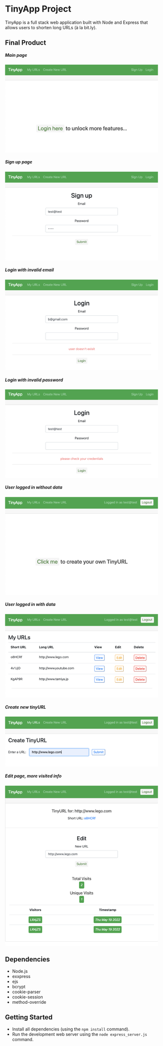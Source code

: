 # TinyApp Project

TinyApp is a full stack web application built with Node and Express that allows users to shorten long URLs (à la bit.ly).

## Final Product

##### Main page
!["Main page"](https://github.com/bopepsi/tiny-app/blob/master/docs/urls.png?raw=true)
##### Sign up page
!["Sign up page"](https://github.com/bopepsi/tiny-app/blob/master/docs/register.png?raw=true)
##### Login with invalid email
!["Login with invalid email"](https://github.com/bopepsi/tiny-app/blob/master/docs/login-wrong-email.png?raw=true)

##### Login with invalid password
!["Login with invalid password"](https://github.com/bopepsi/tiny-app/blob/master/docs/login-wrong-password.png?raw=true)

##### User logged in without data
!["User logged in without data"](https://github.com/bopepsi/tiny-app/blob/master/docs/urls-without-data.png?raw=true)

##### User logged in with data
!["User logged in with data"](https://github.com/bopepsi/tiny-app/blob/master/docs/urls-with-many-data.png?raw=true)

##### Create new tinyURL
!["Create new tinyURL"](https://github.com/bopepsi/tiny-app/blob/master/docs/urls-new.png?raw=true)

##### Edit page, more visited info
!["Edit page, more visited info"](https://github.com/bopepsi/tiny-app/blob/master/docs/urls-edit.png?raw=true)

## Dependencies

- Node.js
- exxpress
- ejs
- bcrypt
- cookie-parser
- cookie-session
- method-override


## Getting Started

- Install all dependencies (using the `npm install` command).
- Run the development web server using the `node express_server.js` command.